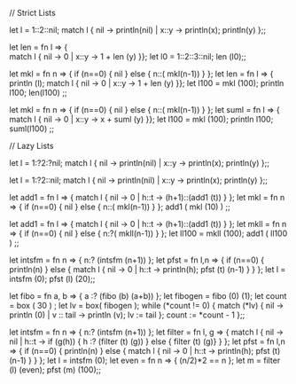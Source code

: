 // Strict Lists

let l = 1::2::nil;
match l {
    nil -> println(nil)
|   x::y -> println(x); println(y)
};;

let len = fn l =>
    {   
        match l {
        nil -> 0
      | x::y -> 1 + len (y)
    }};
let l0 = 1::2::3::nil;
len (l0);;

let mkl = fn n =>
{
    if (n==0) {
        nil
    } else {
        n::( mkl(n-1))
    }
};
let len = fn l =>
    {   println (l);
        match l {
        nil -> 0
      | x::y -> 1 + len (y)
    }};
let l100 = mkl (100);
println l100;
len(l100)
;;

let mkl = fn n =>
{
    if (n==0) {
        nil
    } else {
        n::( mkl(n-1))
    }
};
let suml = fn l =>
    {   
        match l {
        nil -> 0
      | x::y -> x + suml (y)
    }};
let l100 = mkl (100);
println l100;
suml(l100)
;;

// Lazy Lists

let l = 1:?2:?nil;
match l {
    nil -> println(nil)
|   x::y -> println(x); println(y)
};;

let l = 1:?2::nil;
match l {
    nil -> println(nil)
|   x::y -> println(x); println(y)
};;

let add1 = fn l => {
    match l {
        nil -> 0
        |
        h::t -> (h+1)::(add1 (t))
    }
};
let mkl = fn n =>
{
    if (n==0) {
        nil
    } else {
        n::( mkl(n-1))
    }
};
add1 ( mkl (10) ) ;;

let add1 = fn l => {
    match l {
        nil -> 0
        |
        h::t -> (h+1)::(add1 (t))
    }
};
let mkll = fn n =>
{
    if (n==0) {
        nil
    } else {
        n:?( mkll(n-1))
    }
};
let ll100 = mkll (100);
add1 ( ll100 ) ;;

let intsfm = fn n => {
    n:? (intsfm (n+1))
};
let pfst = fn l,n => {
    if (n==0) {
        println(n)
    } else {
        match l {
            nil -> 0
            |
            h::t -> println(h); pfst (t) (n-1)
        }
    }
};
let l = intsfm (0);
pfst (l) (20);;

let fibo = fn a, b => { a :? (fibo (b) (a+b)) };
let fibogen = fibo (0) (1);
let count = box ( 30 ) ;
let lv = box( fibogen );
while (*count != 0) {
     match (*lv) {
        nil -> println (0)
      | v :: tail -> println (v); lv := tail
     };
     count := *count - 1
};;         

let intsfm = fn n => {
    n:? (intsfm (n+1))
};
let filter = fn l, g => {
    match l {
        nil -> nil
    |
        h::t -> if (g(h)) {
            h :? (filter (t) (g))
        } else { filter (t) (g)}
    }
};
let pfst = fn l,n => {
    if (n==0) {
        println(n)
    } else {
        match l {
            nil -> 0
            |
            h::t -> println(h); pfst (t) (n-1)
        }
    }
};
let l = intsfm (0);
let even = fn n => { (n/2)*2 == n };
let m = filter (l) (even);
pfst (m) (100);;
